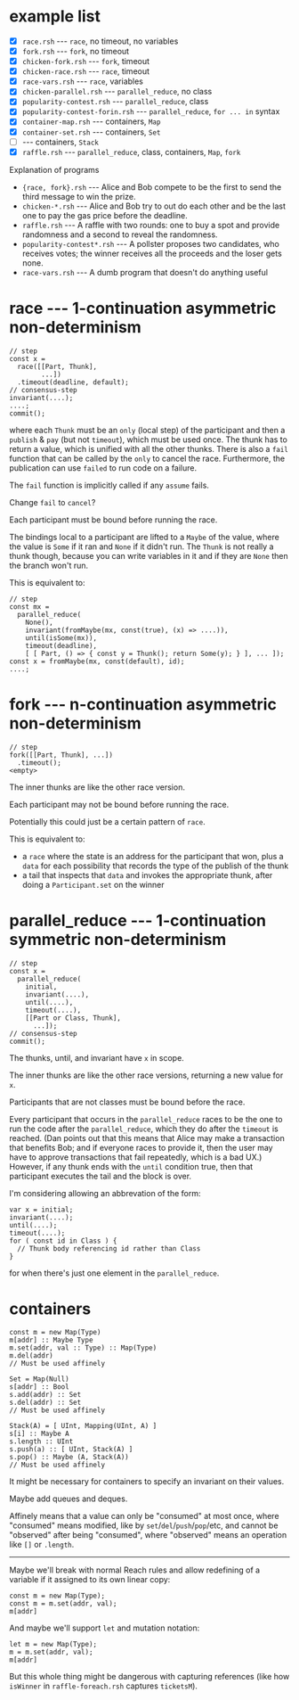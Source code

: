 # example list

- [x] `race.rsh` --- `race`, no timeout, no variables
- [x] `fork.rsh` --- `fork`, no timeout
- [x] `chicken-fork.rsh` --- `fork`, timeout
- [x] `chicken-race.rsh` --- `race`, timeout
- [x] `race-vars.rsh` --- `race`, variables
- [x] `chicken-parallel.rsh` --- `parallel_reduce`, no class
- [x] `popularity-contest.rsh` --- `parallel_reduce`, class
- [x] `popularity-contest-forin.rsh` --- `parallel_reduce`, `for ... in` syntax
- [x] `container-map.rsh` --- containers, `Map`
- [x] `container-set.rsh` --- containers, `Set`
- [ ] --- containers, `Stack`
- [x] `raffle.rsh` --- `parallel_reduce`, class, containers, `Map`, `fork`

Explanation of programs
- `{race, fork}.rsh` --- Alice and Bob compete to be the first to send the
  third message to win the prize.
- `chicken-*.rsh` --- Alice and Bob try to out do each other and be the last
  one to pay the gas price before the deadline.
- `raffle.rsh` --- A raffle with two rounds: one to buy a spot and provide
  randomness and a second to reveal the randomness.
- `popularity-contest*.rsh` --- A pollster proposes two candidates, who
  receives votes; the winner receives all the proceeds and the loser gets
  none.
- `race-vars.rsh` --- A dumb program that doesn't do anything useful

# race --- 1-continuation asymmetric non-determinism

```
// step
const x =
  race([[Part, Thunk],
        ...])
  .timeout(deadline, default);
// consensus-step
invariant(....);
....;
commit();
```

where each `Thunk` must be an `only` (local step) of the participant and then a `publish` & `pay` (but not `timeout`), which must be used once. The thunk
has to return a value, which is unified with all the other thunks. There is
also a `fail` function that can be called by the `only` to cancel the race.
Furthermore, the publication can use `failed` to run code on a failure.

The `fail` function is implicitly called if any `assume` fails.

Change `fail` to `cancel`?

Each participant must be bound before running the race.

The bindings local to a participant are lifted to a `Maybe` of the value, where
the value is `Some` if it ran and `None` if it didn't run. The `Thunk` is not
really a thunk though, because you can write variables in it and if they are
`None` then the branch won't run.

This is equivalent to:

```
// step
const mx =
  parallel_reduce(
    None(),
    invariant(fromMaybe(mx, const(true), (x) => ....)),
    until(isSome(mx)),
    timeout(deadline),
    [ [ Part, () => { const y = Thunk(); return Some(y); } ], ... ]);
const x = fromMaybe(mx, const(default), id);
....;
```

# fork --- n-continuation asymmetric non-determinism

```
// step
fork([[Part, Thunk], ...])
  .timeout();
<empty>
```

The inner thunks are like the other race version.

Each participant may not be bound before running the race.

Potentially this could just be a certain pattern of `race`.

This is equivalent to:
- a `race` where the state is an address for the participant that
  won, plus a `data` for each possibility that records the type of the publish
  of the thunk
- a tail that inspects that `data` and invokes the appropriate thunk, after
  doing a `Participant.set` on the winner

# parallel_reduce --- 1-continuation symmetric non-determinism

```
// step
const x =
  parallel_reduce(
    initial,
    invariant(....),
    until(....),
    timeout(....),
    [[Part or Class, Thunk],
      ...]);
// consensus-step
commit();
```

The thunks, until, and invariant have `x` in scope.

The inner thunks are like the other race versions, returning a new value for
`x`.

Participants that are not classes must be bound before the race.

Every participant that occurs in the `parallel_reduce` races to be the one to
run the code after the `parallel_reduce`, which they do after the `timeout` is
reached. (Dan points out that this means that Alice may make a transaction that
benefits Bob; and if everyone races to provide it, then the user may have to
approve transactions that fail repeatedly, which is a bad UX.) However, if any thunk ends with the `until` condition true, then that
participant executes the tail and the block is over.

I'm considering allowing an abbrevation of the form:

```
var x = initial;
invariant(....);
until(....);
timeout(....);
for ( const id in Class ) {
  // Thunk body referencing id rather than Class
}
```

for when there's just one element in the `parallel_reduce`.

# containers

```
const m = new Map(Type)
m[addr] :: Maybe Type
m.set(addr, val :: Type) :: Map(Type)
m.del(addr)
// Must be used affinely
```

```
Set = Map(Null)
s[addr] :: Bool
s.add(addr) :: Set
s.del(addr) :: Set
// Must be used affinely
```

```
Stack(A) = [ UInt, Mapping(UInt, A) ]
s[i] :: Maybe A
s.length :: UInt
s.push(a) :: [ UInt, Stack(A) ]
s.pop() :: Maybe (A, Stack(A))
// Must be used affinely
```

It might be necessary for containers to specify an invariant on their values.

Maybe add queues and deques.

Affinely means that a value can only be "consumed" at most once, where
"consumed" means modified, like by `set`/`del`/`push`/`pop`/etc, and cannot be
"observed" after being "consumed", where "observed" means an operation like
`[]` or `.length`.

---

Maybe we'll break with normal Reach rules and allow redefining of a variable if it
assigned to its own linear copy:
```
const m = new Map(Type);
const m = m.set(addr, val);
m[addr]
```
And maybe we'll support `let` and mutation notation:
```
let m = new Map(Type);
m = m.set(addr, val);
m[addr]
```
But this whole thing might be dangerous with capturing references (like how
`isWinner` in `raffle-foreach.rsh` captures `ticketsM`).
